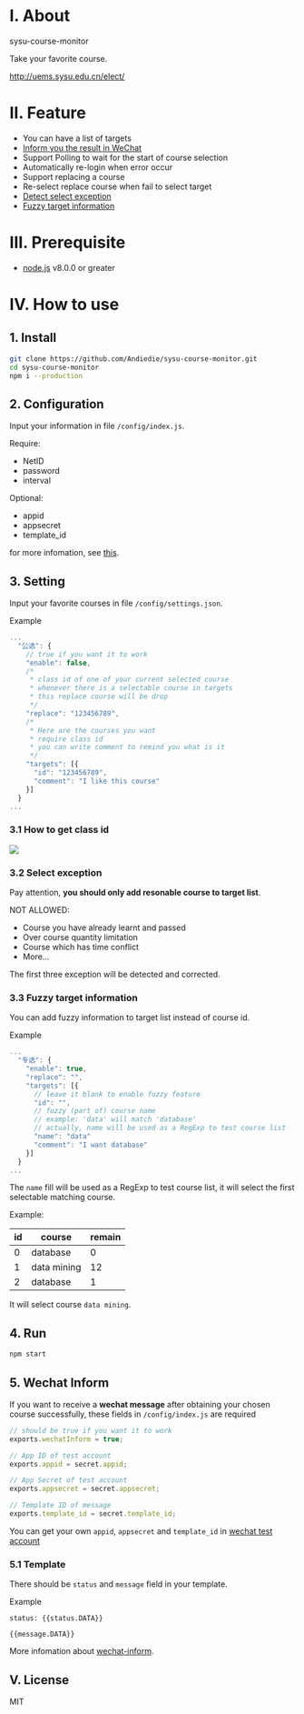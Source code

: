 # Ⅰ. About
sysu-course-monitor

Take your favorite course.

http://uems.sysu.edu.cn/elect/

# Ⅱ. Feature
- You can have a list of targets
- [Inform you the result in WeChat](#5-wechat-inform)
- Support Polling to wait for the start of course selection
- Automatically re-login when error occur
- Support replacing a course
- Re-select replace course when fail to select target
- [Detect select exception](#32-select-exception)
- [Fuzzy target information](#33-fuzzy-target-information)

# Ⅲ. Prerequisite
- [node.js](https://nodejs.org/en/) v8.0.0 or greater

# Ⅳ. How to use
## 1. Install
```bash
git clone https://github.com/Andiedie/sysu-course-monitor.git
cd sysu-course-monitor
npm i --production
```
## 2. Configuration
Input your information in file `/config/index.js`.

Require:
- NetID
- password
- interval

Optional:
- appid
- appsecret
- template_id

for more infomation, see [this](#5-wechat-inform).

## 3. Setting
Input your favorite courses in file `/config/settings.json`.

Example
```js
...
  "公选": {
    // true if you want it to work
    "enable": false,
    /*
     * class id of one of your current selected course
     * whenever there is a selectable course in targets
     * this replace course will be drop
     */
    "replace": "123456789",
    /*
     * Here are the courses you want
     * require class id
     * you can write comment to remind you what is it
     */
    "targets": [{
      "id": "123456789",
      "comment": "I like this course"
    }]
  }
...
```

### 3.1 How to get class id
![](http://ocphk5wc7.bkt.clouddn.com//17-6-27/13741516.jpg)

### 3.2 Select exception
Pay attention, **you should only add resonable course to target list**.

NOT ALLOWED:
- Course you have already learnt and passed
- Over course quantity limitation
- Course which has time conflict
- More...

The first three exception will be detected and corrected.

### 3.3 Fuzzy target information
You can add fuzzy information to target list instead of course id.

Example
```js
...
  "专选": {
    "enable": true,
    "replace": "",
    "targets": [{
      // leave it blank to enable fuzzy feature
      "id": "",
      // fuzzy (part of) course name
      // example: 'data' will match 'database'
      // actually, name will be used as a RegExp to test course list
      "name": "data"
      "comment": "I want database"
    }]
  }
...
```

The `name` fill will be used as a RegExp to test course list, it will select the first selectable matching course.

Example:

id|course|remain
-|-|-
0|database|0
1|data mining|12
2|database|1

It will select course `data mining`.

## 4. Run
```bash
npm start
```

## 5. Wechat Inform
If you want to receive a **wechat message** after obtaining your chosen course successfully, these fields in `/config/index.js` are required

```js
// should be true if you want it to work
exports.wechatInform = true;

// App ID of test account
exports.appid = secret.appid;

// App Secret of test account
exports.appsecret = secret.appsecret;

// Template ID of message
exports.template_id = secret.template_id;
```

You can get your own `appid`, `appsecret` and `template_id` in [wechat test account](http://mp.weixin.qq.com/debug/cgi-bin/sandbox?t=sandbox/login)

### 5.1 Template
There should be `status` and `message` field in your template.

Example
```
status: {{status.DATA}}

{{message.DATA}}
```

More infomation about [wechat-inform](https://github.com/Andiedie/wechat-inform).

## Ⅴ. License
MIT
